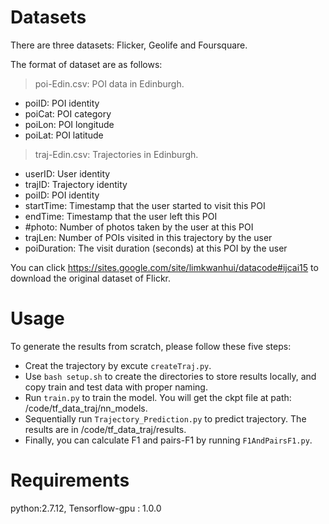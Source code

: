 # Datasets

There are three datasets: Flicker, Geolife and Foursquare.

The format of dataset are as follows:

> poi-Edin.csv: POI data in Edinburgh.
* poiID: POI identity
* poiCat: POI category
* poiLon: POI longitude
* poiLat: POI latitude

> traj-Edin.csv: Trajectories in Edinburgh.
* userID: User identity
* trajID: Trajectory identity
* poiID: POI identity
* startTime: Timestamp that the user started to visit this POI
* endTime: Timestamp that the user left this POI
* #photo: Number of photos taken by the user at this POI
* trajLen: Number of POIs visited in this trajectory by the user
* poiDuration: The visit duration (seconds) at this POI by the user

You can click https://sites.google.com/site/limkwanhui/datacode#ijcai15 to download the original dataset of Flickr.

# Usage
To generate the results from scratch, please follow these five steps:

* Creat the trajectory by excute `createTraj.py`.
* Use `bash setup.sh` to create the directories to store results locally, and copy train and test data with proper naming.
* Run `train.py` to train the model. You will get the ckpt file at path: /code/tf_data_traj/nn_models.
* Sequentially run `Trajectory_Prediction.py` to predict trajectory. The results are in /code/tf_data_traj/results.
* Finally, you can calculate F1 and pairs-F1 by running `F1AndPairsF1.py`.

# Requirements

python:2.7.12, Tensorflow-gpu : 1.0.0